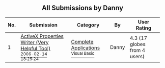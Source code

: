 ﻿<div align="center">

## All Submissions by Danny

</div>

No.  | Submission | Category | By   | User Rating
---- | ---------- | -------- | ---- | -----------
1 | [ActiveX Properties Writer \(Very Helpful Tool\)<br /><sup>2006-02-14 18:25:24</sup>](https://github.com/Planet-Source-Code/danny-activex-properties-writer-very-helpful-tool__1-64333) | [Complete Applications<br /><sup>Visual Basic</sup>](../ByCategory/complete-applications__1-27.md) | Danny | 4.3 (17 globes from 4 users)
